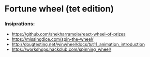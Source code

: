 # Fortune wheel (tet edition)


### Insiprations:
- https://github.com/shekharramola/react-wheel-of-prizes
- https://missingdice.com/spin-the-wheel/
- http://dougtesting.net/winwheel/docs/tut11_animation_introduction
- https://workshops.hackclub.com/spinning_wheel/
